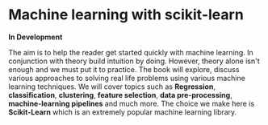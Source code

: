 # Machine learning with scikit-learn

**In Development**

 The aim is to help the reader get started quickly with machine learning. In conjunction with theory build intuition by doing. However, theory alone isn't enough and we must put it to practice. The book will explore, discuss various approaches to solving real life problems using various machine learning techniques. We will cover topics such as **Regression**, **classification**, **clustering**, **feature selection**, **data pre-processing**, **machine-learning pipelines** and much more. The choice we make here is **Scikit-Learn** which is an extremely popular machine learning library.

